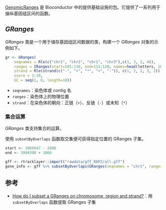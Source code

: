 [GenomicRanges](https://bioconductor.org/packages/release/bioc/html/GenomicRanges.html) 是 Bioconductor 中的提供基础设施的包。它提供了一系列用于操纵基因组区间的函数。

## _GRanges_

_GRanges_ 类是一个用于储存基因组区间数据的类，构建一个 _GRanges_ 对象的示例如下。

```R
gr <- GRanges(
	seqnames = Rle(c("chr1", "chr2", "chr1", "chr3"),c(1, 3, 2, 4)),
	ranges = IRanges(start=101:110, end=111:120, names=head(letters, 10)),
	strand = Rle(strand(c("-", "+", "*", "+", "-")), c(1, 2, 2, 3, 2)),
	score = 1:10,
	GC = seq(1, 0, length=10))
```

- `seqnames`：染色体或 contig 名
- `ranges`：染色体上的物理位置
- `strand`：在染色体的朝向：正链（`+`）、反链（`-`）或未知（`*`）

### 集合运算
*GRanges* 类支持集合的运算。

使用 `subsetByOverlaps` 函数取交集便可获得指定位置的 GRanges 子集。
```R
start <- 3985647 - 2000
end <- 3994398 + 1000

gff <- rtracklayer::import("rawdata/gff_RAP2/all.gff")
gene_info <- gff %>% subsetByOverlaps(GRanges(seqnames = "chr1", ranges = IRanges(start=start, end=end)))
```

## 参考
- [How do I subset a GRanges on chromosome, region and strand?](https://www.biostars.org/p/351377/#351383)：用 `subsetByOverlaps` 函数提取 GRanges 子集